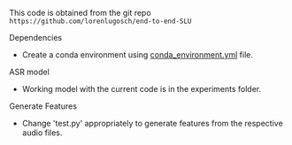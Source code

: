 This code is obtained from the  git repo `https://github.com/lorenlugosch/end-to-end-SLU`

Dependencies
- Create a conda environment using [conda_environment.yml](conda_environment.yml) file.

ASR model
- Working model with the current code is in the experiments folder. 

Generate Features
- Change 'test.py' appropriately to generate features from the respective audio files.